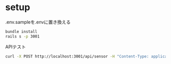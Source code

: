 # setup

.env.sampleを.envに置き換える

```sh
bundle install
rails s -p 3001
```

APIテスト

```sh
curl -X POST http://localhost:3001/api/sensor -H "Content-Type: application/json" -d '{"ax": 0.5, "ay": 0.3, "az": 0.8, "pressure": 1.2}'
```
